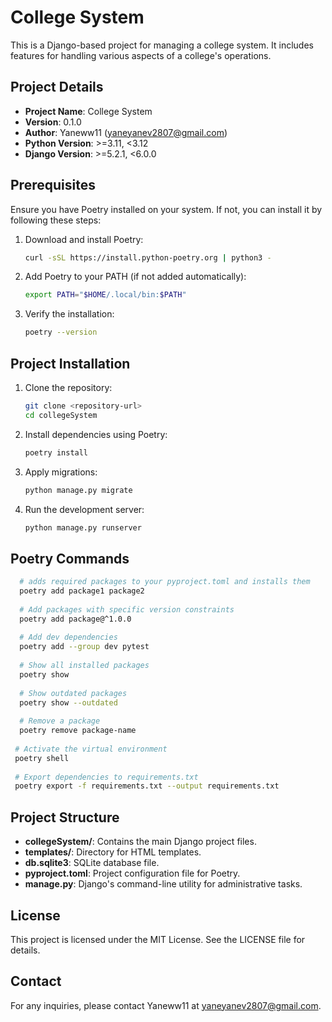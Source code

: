 # College System

This is a Django-based project for managing a college system. It includes features for handling various aspects of a college's operations.

## Project Details

- **Project Name**: College System
- **Version**: 0.1.0
- **Author**: Yaneww11 (<yaneyanev2807@gmail.com>)
- **Python Version**: >=3.11, <3.12
- **Django Version**: >=5.2.1, <6.0.0

## Prerequisites

Ensure you have Poetry installed on your system. If not, you can install it by following these steps:

1. Download and install Poetry:
   ```bash
   curl -sSL https://install.python-poetry.org | python3 -
   ```

2. Add Poetry to your PATH (if not added automatically):
   ```bash
   export PATH="$HOME/.local/bin:$PATH"
   ```

3. Verify the installation:
   ```bash
   poetry --version
   ```

## Project Installation

1. Clone the repository:
   ```bash
   git clone <repository-url>
   cd collegeSystem
   ```

2. Install dependencies using Poetry:
   ```bash
   poetry install
   ```

3. Apply migrations:
   ```bash
   python manage.py migrate
   ```

4. Run the development server:
   ```bash
   python manage.py runserver
   ```


## Poetry Commands
   ```bash
     # adds required packages to your pyproject.toml and installs them
     poetry add package1 package2
     
     # Add packages with specific version constraints
     poetry add package@^1.0.0
     
     # Add dev dependencies
     poetry add --group dev pytest
     
     # Show all installed packages
     poetry show
     
     # Show outdated packages
     poetry show --outdated
     
     # Remove a package
     poetry remove package-name
    
    # Activate the virtual environment
    poetry shell
    
    # Export dependencies to requirements.txt
    poetry export -f requirements.txt --output requirements.txt

   ```

## Project Structure

- **collegeSystem/**: Contains the main Django project files.
- **templates/**: Directory for HTML templates.
- **db.sqlite3**: SQLite database file.
- **pyproject.toml**: Project configuration file for Poetry.
- **manage.py**: Django's command-line utility for administrative tasks.

## License

This project is licensed under the MIT License. See the LICENSE file for details.

## Contact

For any inquiries, please contact Yaneww11 at <yaneyanev2807@gmail.com>.
